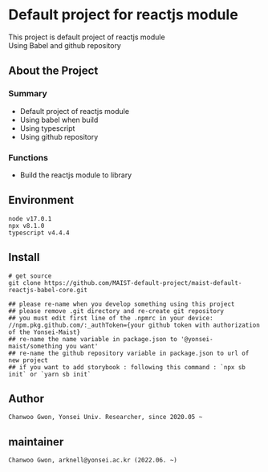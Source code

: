 # Default project for reactjs module
This project is default project of reactjs module  
Using Babel and github repository

## About the Project

### Summary
- Default project of reactjs module
- Using babel when build
- Using typescript
- Using github repository

### Functions
- Build the reactjs module to library

## Environment
```
node v17.0.1
npx v8.1.0
typescript v4.4.4
```

## Install
```
# get source
git clone https://github.com/MAIST-default-project/maist-default-reactjs-babel-core.git

## please re-name when you develop something using this project
## please remove .git directory and re-create git repository
## you must edit first line of the .npmrc in your device: //npm.pkg.github.com/:_authToken={your github token with authorization of the Yonsei-Maist}
## re-name the name variable in package.json to '@yonsei-maist/something you want'
## re-name the github repository variable in package.json to url of new project
## if you want to add storybook : following this command : `npx sb init` or `yarn sb init`
```

## Author
```
Chanwoo Gwon, Yonsei Univ. Researcher, since 2020.05 ~
```

## maintainer
```
Chanwoo Gwon, arknell@yonsei.ac.kr (2022.06. ~)
```
